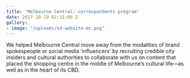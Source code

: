```yaml
---
title: 'Melbourne Central: correspondents program'
date: 2017-10-19 02:31:00 Z
gallery:
- image: "/uploads/sd-website-mc.png"
---
```


We helped Melbourne Central move away from the modalities of brand spokespeople or social media ‘influencers’ by recruiting credible city insiders and cultural authorities to collaborate with us on content that placed the shopping centre in the middle of Melbourne’s cultural life—as well as in the heart of its CBD.